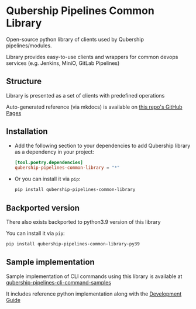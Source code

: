# Qubership Pipelines Common Library

Open-source python library of clients used by Qubership pipelines/modules.

Library provides easy-to-use clients and wrappers for common devops services (e.g. Jenkins, MiniO, GitLab Pipelines)

## Structure

Library is presented as a set of clients with predefined operations

Auto-generated reference (via mkdocs) is available on [this repo's GitHub Pages](https://netcracker.github.io/qubership-pipelines-common-python-library) 

## Installation

- Add the following section to your dependencies to add Qubership library as a dependency in your project:

  ```toml
  [tool.poetry.dependencies]
  qubership-pipelines-common-library = "*"
  ```

- Or you can install it via `pip`:
  ```bash
  pip install qubership-pipelines-common-library
  ```

## Backported version

There also exists backported to python3.9 version of this library

You can install it via `pip`:

```bash
pip install qubership-pipelines-common-library-py39
```

## Sample implementation

Sample implementation of CLI commands using this library is available at [qubership-pipelines-cli-command-samples](https://github.com/Netcracker/qubership-pipelines-cli-command-samples)

It includes reference python implementation along with the [Development Guide](https://github.com/Netcracker/qubership-pipelines-cli-command-samples/blob/main/docs/development.md)